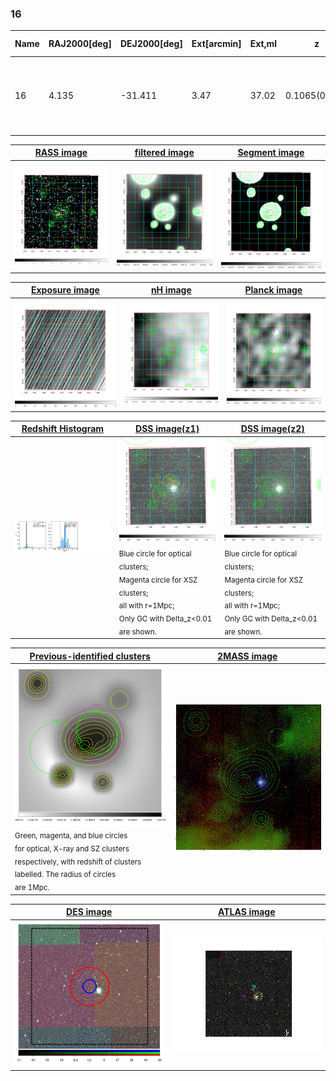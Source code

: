 <div STYLE="page-break-after: always;"></div>

### 16

|Name|RAJ2000[deg]|DEJ2000[deg] |Ext[arcmin]| Ext,ml | z | z_src| C|GC(XSZ,Delta_z<0.01)| GC(OPT,Delta_z<0.01)|GC| R_sig[arcmin] | R500[arcmin] | R500[Mpc]| CRsig[c/s] | CR500[c/s] |L500[1E44 erg/s]|F500[1E-12 erg/s/cm^2]| M500[1E14 Msun]|Tx[keV]|Cnt_sig|Beta|Rc[arcmin]|Comment|Alias|
|---|---|---|---|---|---|------|---|--------|---------|----------|---|---|---|---|---|---|---|---|---|---|---|---|---|---|
|16| 4.135| -31.411| 3.47| 37.02| 0.1065(0.005)| z1, z_opt| S| -| A| A, MCXC, N, W| 9.775| 7.845| 0.918| 0.212(0.040)| 0.206(0.039)| 1.161(0.128)| 4.003(0.440)| 2.43(0.13)| 3.83(0.13)| 63.5| 0.928(-0.094+0.053)| 7.098(-0.802+0.650)| An X-ray cluster with $z$ = 0.0805 and offset = 0.45 Mpc| k424|

|[RASS image](../image/16/16_img.pdf)|[filtered image](../image/16/16_fil.pdf)|[Segment image](../image/16/16_seg.pdf)|
|-------------------|--------------------|-------------------|
| <img src="../image/16/16_img.png" width="300">  | <img src="../image/16/16_fil.png" width="300">   | <img src="../image/16/16_seg.png" width="300">  |

|[Exposure image](../image/16/16_mex.pdf)| [nH image](../image/16/16_nh.pdf)| [Planck image](../image/16/16_p.pdf)|
|-------------------|--------------------|-------------------|
|<img src="../image/16/16_mex.png" width="300">   | <img src="../image/16/16_nh.png" width="300">    | <img src="../image/16/16_p.png" width="300"> |

|[Redshift Histogram](../image/16/16_zg.pdf) | [DSS image(z1)](../image/16/16_dss_z1.pdf)      |  [DSS image(z2)](../image/16/16_dss_z2.pdf)    |
|-------------------|--------------------|-------------------|
|<img src="../image/16/16_zg.png" width="300"> |<img src="../image/16/16_dss_z1.png" width="300"> <sub><br>Blue circle for optical clusters; <br>Magenta circle for XSZ clusters; <br>all with r=1Mpc; <br>Only GC with Delta_z<0.01 are shown. </sub>| <img src="../image/16/16_dss_z2.png" width="300"><sub><br>Blue circle for optical clusters; <br>Magenta circle for XSZ clusters; <br>all with r=1Mpc; <br>Only GC with Delta_z<0.01 are shown. </sub> |

|[Previous-identified clusters](../image/16/16_gc.pdf) | [2MASS image](../image/16/16_2mass.pdf)      |
|-------------------|-------------------|
|<img src=../image/16/16_gc.png width="300"> <br><sub>Green, magenta, and blue circles <br>for optical, X-ray and SZ clusters <br>respectively, with redshift of clusters <br>labelled. The radius of circles <br>are 1Mpc.</sub>|<img src="../image/16/16_2mass.png" width="300">  |

|[DES image](../image/16/16_des.pdf)   |[ATLAS image](../image/16/16_s.pdf)        |
|-------------------|-------------------|
| <img src="../image/16/16_des.png" width="300">  | <img src="../image/16/16_s.png" width="300">  |
